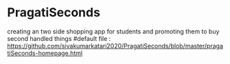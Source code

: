 # PragatiSeconds
creating an two side shopping app for students and promoting them to buy second handled things
#default file : https://github.com/sivakumarkatari2020/PragatiSeconds/blob/master/pragatiSeconds-homepage.html
